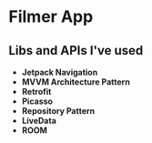 # Filmer App

## Libs and APIs I've used 

* **Jetpack Navigation**
* **MVVM Architecture Pattern**
* **Retrofit**
* **Picasso** 
* **Repository Pattern**
* **LiveData**
* **ROOM**
